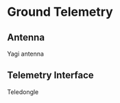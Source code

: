 Ground Telemetry
=================

Antenna
--------
Yagi antenna

Telemetry Interface
--------------------
Teledongle

